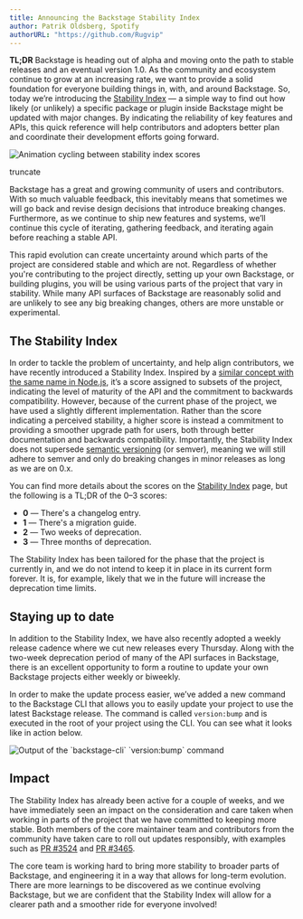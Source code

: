 ```yaml
---
title: Announcing the Backstage Stability Index
author: Patrik Oldsberg, Spotify
authorURL: "https://github.com/Rugvip"
---
```

**TL;DR** Backstage is heading out of alpha and moving onto the path to stable releases and an eventual version 1.0. As the community and ecosystem continue to grow at an increasing rate, we want to provide a solid foundation for everyone building things in, with, and around Backstage. So, today we’re introducing the [Stability Index](https://backstage.io/docs/overview/stability-index) — a simple way to find out how likely (or unlikely) a specific package or plugin inside Backstage might be updated with major changes. By indicating the reliability of key features and APIs, this quick reference will help contributors and adopters better plan and coordinate their development efforts going forward.

![Animation cycling between stability index scores](assets/2020-12-22/stability-index-hero.gif)

truncate

Backstage has a great and growing community of users and contributors. With so much valuable feedback, this inevitably means that sometimes we will go back and revise design decisions that introduce breaking changes. Furthermore, as we continue to ship new features and systems, we’ll continue this cycle of iterating, gathering feedback, and iterating again before reaching a stable API.

This rapid evolution can create uncertainty around which parts of the project are considered stable and which are not. Regardless of whether you're contributing to the project directly, setting up your own Backstage, or building plugins, you will be using various parts of the project that vary in stability. While many API surfaces of Backstage are reasonably solid and are unlikely to see any big breaking changes, others are more unstable or experimental.

## The Stability Index

In order to tackle the problem of uncertainty, and help align contributors, we have recently introduced a Stability Index. Inspired by a [similar concept with the same name in Node.js](https://nodejs.org/docs/latest-v4.x/api/documentation.html#documentation_stability_index), it’s a score assigned to subsets of the project, indicating the level of maturity of the API and the commitment to backwards compatibility. However, because of the current phase of the project, we have used a slightly different implementation. Rather than the score indicating a perceived stability, a higher score is instead a commitment to providing a smoother upgrade path for users, both through better documentation and backwards compatibility. Importantly, the Stability Index does not supersede [semantic versioning](https://semver.org/) (or semver), meaning we will still adhere to semver and only do breaking changes in minor releases as long as we are on 0.x.

You can find more details about the scores on the [Stability Index](https://backstage.io/docs/overview/stability-index) page, but the following is a TL;DR of the 0–3 scores:

-   **0** — There's a changelog entry.
-   **1** — There's a migration guide.
-   **2** — Two weeks of deprecation.
-   **3** — Three months of deprecation.

The Stability Index has been tailored for the phase that the project is currently in, and we do not intend to keep it in place in its current form forever. It is, for example, likely that we in the future will increase the deprecation time limits.

## Staying up to date

In addition to the Stability Index, we have also recently adopted a weekly release cadence where we cut new releases every Thursday. Along with the two-week deprecation period of many of the API surfaces in Backstage, there is an excellent opportunity to form a routine to update your own Backstage projects either weekly or biweekly.

In order to make the update process easier, we’ve added a new command to the Backstage CLI that allows you to easily update your project to use the latest Backstage release. The command is called `version:bump` and is executed in the root of your project using the CLI. You can see what it looks like in action below.

![Output of the \`backstage-cli\` \`version:bump\` command](assets/2020-12-22/versions-bump.png)

## Impact

The Stability Index has already been active for a couple of weeks, and we have immediately seen an impact on the consideration and care taken when working in parts of the project that we have committed to keeping more stable. Both members of the core maintainer team and contributors from the community have taken care to roll out updates responsibly, with examples such as [PR #3524](https://github.com/backstage/backstage/pull/3524) and [PR #3465](https://github.com/backstage/backstage/pull/3465).

The core team is working hard to bring more stability to broader parts of Backstage, and engineering it in a way that allows for long-term evolution. There are more learnings to be discovered as we continue evolving Backstage, but we are confident that the Stability Index will allow for a clearer path and a smoother ride for everyone involved!
